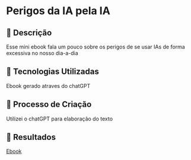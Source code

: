 # Perigos da IA pela IA

## 📒 Descrição
Esse mini ebook fala um pouco sobre os perigos de se usar IAs de forma excessiva no nosso dia-a-dia

## 🤖 Tecnologias Utilizadas
Ebook gerado atraves do chatGPT

## 🧐 Processo de Criação
Utilizei o chatGPT para elaboração do texto

## 🚀 Resultados
[Ebook](https://github.com/KraXatu/dio-IA/blob/main/exemplos/IAs.odt)


